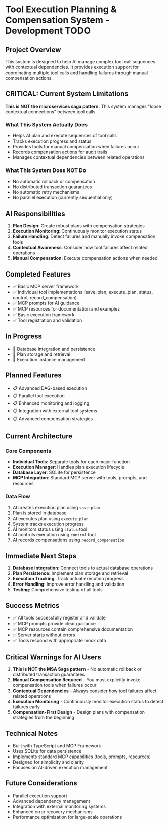 # Tool Execution Planning & Compensation System - Development TODO

## Project Overview

This system is designed to help AI manage complex tool call sequences with contextual dependencies. It provides execution support for coordinating multiple tool calls and handling failures through manual compensation actions.

## CRITICAL: Current System Limitations

**This is NOT the microservices saga pattern.** This system manages "loose contextual connections" between tool calls.

### What This System Actually Does
- Helps AI plan and execute sequences of tool calls
- Tracks execution progress and status
- Provides tools for manual compensation when failures occur
- Records compensation actions for audit trails
- Manages contextual dependencies between related operations

### What This System Does NOT Do
- No automatic rollback or compensation
- No distributed transaction guarantees
- No automatic retry mechanisms
- No parallel execution (currently sequential only)

## AI Responsibilities

1. **Plan Design**: Create robust plans with compensation strategies
2. **Execution Monitoring**: Continuously monitor execution status
3. **Failure Handling**: Detect failures and manually invoke compensation tools
4. **Contextual Awareness**: Consider how tool failures affect related operations
5. **Manual Compensation**: Execute compensation actions when needed

## Completed Features

- ✅ Basic MCP server framework
- ✅ Individual tool implementations (save_plan, execute_plan, status, control, record_compensation)
- ✅ MCP prompts for AI guidance
- ✅ MCP resources for documentation and examples
- ✅ Basic execution framework
- ✅ Tool registration and validation

## In Progress

- 🔄 Database integration and persistence
- 🔄 Plan storage and retrieval
- 🔄 Execution instance management

## Planned Features

- 📋 Advanced DAG-based execution
- 📋 Parallel tool execution
- 📋 Enhanced monitoring and logging
- 📋 Integration with external tool systems
- 📋 Advanced compensation strategies

## Current Architecture

### Core Components
- **Individual Tools**: Separate tools for each major function
- **Execution Manager**: Handles plan execution lifecycle
- **Database Layer**: SQLite for persistence
- **MCP Integration**: Standard MCP server with tools, prompts, and resources

### Data Flow
1. AI creates execution plan using `save_plan`
2. Plan is stored in database
3. AI executes plan using `execute_plan`
4. System tracks execution progress
5. AI monitors status using `status` tool
6. AI controls execution using `control` tool
7. AI records compensations using `record_compensation`

## Immediate Next Steps

1. **Database Integration**: Connect tools to actual database operations
2. **Plan Persistence**: Implement plan storage and retrieval
3. **Execution Tracking**: Track actual execution progress
4. **Error Handling**: Improve error handling and validation
5. **Testing**: Comprehensive testing of all tools

## Success Metrics

- ✅ All tools successfully register and validate
- ✅ MCP prompts provide clear guidance
- ✅ MCP resources contain comprehensive documentation
- ✅ Server starts without errors
- ✅ Tools respond with appropriate mock data

## Critical Warnings for AI Users

1. **This is NOT the MSA Saga pattern** - No automatic rollback or distributed transaction guarantees
2. **Manual Compensation Required** - You must explicitly invoke compensation tools when failures occur
3. **Contextual Dependencies** - Always consider how tool failures affect related operations
4. **Execution Monitoring** - Continuously monitor execution status to detect failures early
5. **Compensation-First Design** - Design plans with compensation strategies from the beginning

## Technical Notes

- Built with TypeScript and MCP Framework
- Uses SQLite for data persistence
- Implements standard MCP capabilities (tools, prompts, resources)
- Designed for simplicity and clarity
- Focuses on AI-driven execution management

## Future Considerations

- Parallel execution support
- Advanced dependency management
- Integration with external monitoring systems
- Enhanced error recovery mechanisms
- Performance optimization for large-scale operations
